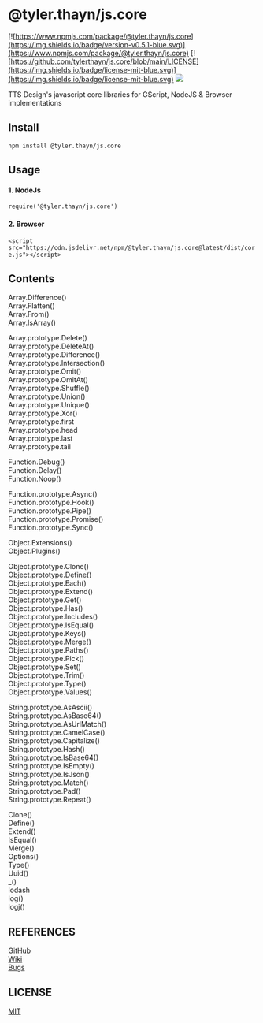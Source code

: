 @tyler.thayn/js.core
======
[![https://www.npmjs.com/package/@tyler.thayn/js.core](https://img.shields.io/badge/version-v0.5.1-blue.svg)](https://www.npmjs.com/package/@tyler.thayn/js.core)
[![https://github.com/tylerthayn/js.core/blob/main/LICENSE](https://img.shields.io/badge/license-mit-blue.svg)](https://img.shields.io/badge/license-mit-blue.svg)
[![](https://data.jsdelivr.com/v1/package/npm/@tyler.thayn/js.core/badge)](https://www.jsdelivr.com/package/npm/@tyler.thayn/js.core)

TTS Design's javascript core libraries for GScript, NodeJS & Browser implementations

## Install
```npm install @tyler.thayn/js.core```

## Usage
#### 1. NodeJs
```require('@tyler.thayn/js.core')```

#### 2. Browser

```<script src="https://cdn.jsdelivr.net/npm/@tyler.thayn/js.core@latest/dist/core.js"></script>```

## Contents

Array.Difference()  
Array.Flatten()  
Array.From()  
Array.IsArray()  

Array.prototype.Delete()  
Array.prototype.DeleteAt()  
Array.prototype.Difference()  
Array.prototype.Intersection()  
Array.prototype.Omit()  
Array.prototype.OmitAt()  
Array.prototype.Shuffle()  
Array.prototype.Union()  
Array.prototype.Unique()  
Array.prototype.Xor()  
Array.prototype.first  
Array.prototype.head  
Array.prototype.last  
Array.prototype.tail  

Function.Debug()  
Function.Delay()  
Function.Noop()  

Function.prototype.Async()  
Function.prototype.Hook()  
Function.prototype.Pipe()  
Function.prototype.Promise()  
Function.prototype.Sync()  

Object.Extensions()  
Object.Plugins()  

Object.prototype.Clone()  
Object.prototype.Define()  
Object.prototype.Each()  
Object.prototype.Extend()  
Object.prototype.Get()  
Object.prototype.Has()  
Object.prototype.Includes()  
Object.prototype.IsEqual()  
Object.prototype.Keys()  
Object.prototype.Merge()  
Object.prototype.Paths()  
Object.prototype.Pick()  
Object.prototype.Set()  
Object.prototype.Trim()  
Object.prototype.Type()  
Object.prototype.Values()  

String.prototype.AsAscii()  
String.prototype.AsBase64()  
String.prototype.AsUrlMatch()  
String.prototype.CamelCase()  
String.prototype.Capitalize()  
String.prototype.Hash()  
String.prototype.IsBase64()  
String.prototype.IsEmpty()  
String.prototype.IsJson()  
String.prototype.Match()  
String.prototype.Pad()  
String.prototype.Repeat()  

Clone()  
Define()  
Extend()  
IsEqual()  
Merge()  
Options()  
Type()  
Uuid()  
_()  
lodash  
log()  
logj()  




## REFERENCES

[GitHub](https://github.com/tylerthayn/js.core)  
[Wiki](https://github.com/tylerthayn/js.core/wiki)  
[Bugs](https://github.com/tylerthayn/js.core/issues)  


## LICENSE

[MIT](https://github.com/tylerthayn/js.core/blob/main/LICENSE)
